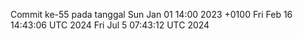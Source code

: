 Commit ke-55 pada tanggal Sun Jan 01 14:00 2023 +0100
Fri Feb 16 14:43:06 UTC 2024
Fri Jul  5 07:43:12 UTC 2024
